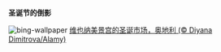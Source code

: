 
**圣诞节的倒影**

![bing-wallpaper](https://www.bing.com/th?id=OHR.PalaceBelvedere_ZH-CN1818163173_1920x1080.jpg)
[维也纳美景宫的圣诞市场，奥地利 (© Diyana Dimitrova/Alamy)](https://www.bing.com/search?q=%E7%BE%8E%E6%99%AF%E5%AE%AB&amp;form=hpcapt&amp;mkt=zh-cn)
  